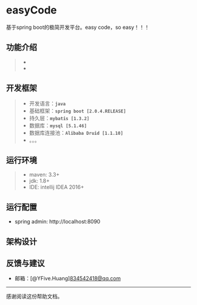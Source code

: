 # easyCode
基于spring boot的极简开发平台。easy code，so easy！！！

## 功能介绍
> - 
> - 

## 开发框架
>- 开发语言：**`java`**
>- 基础框架：**`spring boot [2.0.4.RELEASE]`**
>- 持久层：**`mybatis [1.3.2]`**
>- 数据库：**`mysql [5.1.46]`**
>- 数据库连接池：**`Alibaba Druid [1.1.10]`**
>- 。。。

## 运行环境
> - maven: 3.3+
> - jdk: 1.8+
> - IDE: intellij IDEA 2016+

## 运行配置
- spring admin: http://localhost:8090

## 架构设计

## 反馈与建议
- 邮箱：[@YFive.Huang]<834542418@qq.com>

---------
感谢阅读这份帮助文档。
